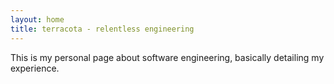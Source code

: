 ```yaml
---
layout: home
title: terracota - relentless engineering
---
```


This is my personal page about software engineering, basically detailing my experience.
